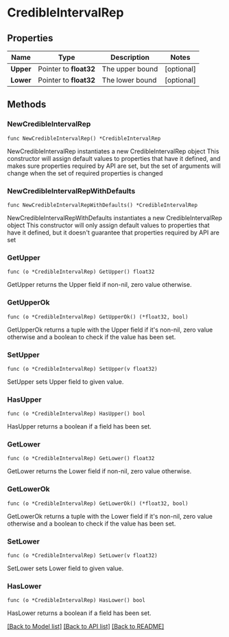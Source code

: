 # CredibleIntervalRep

## Properties

Name | Type | Description | Notes
------------ | ------------- | ------------- | -------------
**Upper** | Pointer to **float32** | The upper bound | [optional] 
**Lower** | Pointer to **float32** | The lower bound | [optional] 

## Methods

### NewCredibleIntervalRep

`func NewCredibleIntervalRep() *CredibleIntervalRep`

NewCredibleIntervalRep instantiates a new CredibleIntervalRep object
This constructor will assign default values to properties that have it defined,
and makes sure properties required by API are set, but the set of arguments
will change when the set of required properties is changed

### NewCredibleIntervalRepWithDefaults

`func NewCredibleIntervalRepWithDefaults() *CredibleIntervalRep`

NewCredibleIntervalRepWithDefaults instantiates a new CredibleIntervalRep object
This constructor will only assign default values to properties that have it defined,
but it doesn't guarantee that properties required by API are set

### GetUpper

`func (o *CredibleIntervalRep) GetUpper() float32`

GetUpper returns the Upper field if non-nil, zero value otherwise.

### GetUpperOk

`func (o *CredibleIntervalRep) GetUpperOk() (*float32, bool)`

GetUpperOk returns a tuple with the Upper field if it's non-nil, zero value otherwise
and a boolean to check if the value has been set.

### SetUpper

`func (o *CredibleIntervalRep) SetUpper(v float32)`

SetUpper sets Upper field to given value.

### HasUpper

`func (o *CredibleIntervalRep) HasUpper() bool`

HasUpper returns a boolean if a field has been set.

### GetLower

`func (o *CredibleIntervalRep) GetLower() float32`

GetLower returns the Lower field if non-nil, zero value otherwise.

### GetLowerOk

`func (o *CredibleIntervalRep) GetLowerOk() (*float32, bool)`

GetLowerOk returns a tuple with the Lower field if it's non-nil, zero value otherwise
and a boolean to check if the value has been set.

### SetLower

`func (o *CredibleIntervalRep) SetLower(v float32)`

SetLower sets Lower field to given value.

### HasLower

`func (o *CredibleIntervalRep) HasLower() bool`

HasLower returns a boolean if a field has been set.


[[Back to Model list]](../README.md#documentation-for-models) [[Back to API list]](../README.md#documentation-for-api-endpoints) [[Back to README]](../README.md)


